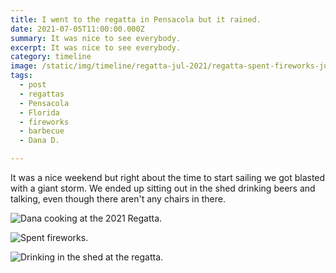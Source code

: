```yaml
---
title: I went to the regatta in Pensacola but it rained.
date: 2021-07-05T11:00:00.000Z
summary: It was nice to see everybody.
excerpt: It was nice to see everybody.
category: timeline
image: /static/img/timeline/regatta-jul-2021/regatta-spent-fireworks-jul-5-2021.jpg
tags:
  - post 
  - regattas
  - Pensacola
  - Florida
  - fireworks
  - barbecue
  - Dana D.

---
```


It was a nice weekend but right about the time to start sailing we got blasted with a giant storm. We ended up sitting out in the shed drinking beers and talking, even though there aren't any chairs in there.

![Dana cooking at the 2021 Regatta.](/static/img/timeline/regatta-jul-2021/regatta-dana-cooking-chickens-jul-5-2021.jpg "Spent fireworks.")

![Spent fireworks.](/static/img/timeline/regatta-jul-2021/regatta-spent-fireworks-jul-5-2021.jpg "Spent fireworks.")

![Drinking in the shed at the regatta.](/static/img/timeline/regatta-jul-4-2021/regatta-rain-1-jul-4-2021.jpg "Spent fireworks.")

